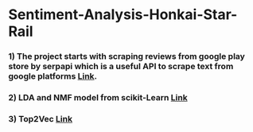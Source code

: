 # Sentiment-Analysis-Honkai-Star-Rail

### 1) The project starts with scraping reviews from google play store by serpapi which is a useful API to scrape text from google platforms [Link](https://github.com/JunJul/Sentiment-Analysis-Honkai-Star-Rail/blob/Master/web_srcaping.py).

### 2) LDA and NMF model from scikit-Learn [Link]([https://github.com/JunJul/Sentiment-Analysis-Honkai-Star-Rail/blob/Master/web_srcaping.py](https://github.com/JunJul/Sentiment-Analysis-Honkai-Star-Rail/blob/Master/DLA%20and%20NMF.ipynb))

### 3) Top2Vec [Link]([https://github.com/JunJul/Sentiment-Analysis-Honkai-Star-Rail/blob/Master/web_srcaping.py](https://github.com/JunJul/Sentiment-Analysis-Honkai-Star-Rail/blob/Master/Top2Vec.ipynb))
